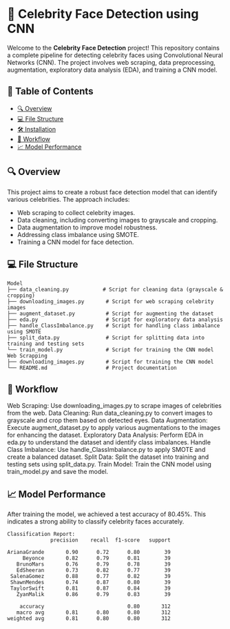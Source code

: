 # 🎉 Celebrity Face Detection using CNN

Welcome to the **Celebrity Face Detection** project! This repository contains a complete pipeline for detecting celebrity faces using Convolutional Neural Networks (CNN). The project involves web scraping, data preprocessing, augmentation, exploratory data analysis (EDA), and training a CNN model.

## 🚀 Table of Contents
- [🔍 Overview](#-overview)
- [💻 File Structure](#-file-structure)
- [🛠 Installation](#-installation)
- [📂 Workflow](#-workflow)
- [📈 Model Performance](#-model-performance)

## 🔍 Overview
This project aims to create a robust face detection model that can identify various celebrities. The approach includes:
- Web scraping to collect celebrity images.
- Data cleaning, including converting images to grayscale and cropping.
- Data augmentation to improve model robustness.
- Addressing class imbalance using SMOTE.
- Training a CNN model for face detection.

## 💻 File Structure
```plaintext
Model
├── data_cleaning.py           # Script for cleaning data (grayscale & cropping)
├── downloading_images.py       # Script for web scraping celebrity images
├── augment_dataset.py          # Script for augmenting the dataset
├── eda.py                      # Script for exploratory data analysis
├── handle_ClassImbalance.py    # Script for handling class imbalance using SMOTE
├── split_data.py               # Script for splitting data into training and testing sets
└── train_model.py              # Script for training the CNN model
Web Scrapping
├── downloading_images.py       # Script for training the CNN model
└── README.md                   # Project documentation
```

## 📂 Workflow
Web Scraping: Use downloading_images.py to scrape images of celebrities from the web.
Data Cleaning: Run data_cleaning.py to convert images to grayscale and crop them based on detected eyes.
Data Augmentation: Execute augment_dataset.py to apply various augmentations to the images for enhancing the dataset.
Exploratory Data Analysis: Perform EDA in eda.py to understand the dataset and identify class imbalances.
Handle Class Imbalance: Use handle_ClassImbalance.py to apply SMOTE and create a balanced dataset.
Split Data: Split the dataset into training and testing sets using split_data.py.
Train Model: Train the CNN model using train_model.py and save the model.

## 📈 Model Performance
After training the model, we achieved a test accuracy of 80.45%. This indicates a strong ability to classify celebrity faces accurately.
```plaintext
Classification Report:
              precision    recall  f1-score   support

ArianaGrande       0.90      0.72      0.80        39
     Beyonce       0.82      0.79      0.81        39
   BrunoMars       0.76      0.79      0.78        39
   EdSheeran       0.73      0.82      0.77        39
 SalenaGomez       0.88      0.77      0.82        39
 ShawnMendes       0.74      0.87      0.80        39
 TaylorSwift       0.81      0.87      0.84        39
   ZyanMalik       0.86      0.79      0.83        39

    accuracy                           0.80       312
   macro avg       0.81      0.80      0.80       312
weighted avg       0.81      0.80      0.80       312
```
